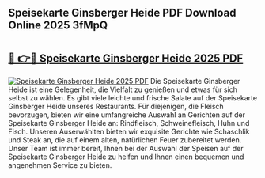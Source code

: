 ## Speisekarte Ginsberger Heide PDF Download Online 2025 3fMpQ

# <h2><a href="http://gccr17.nevu.top/?p=Speisekarte+Ginsberger+Heide">🔗 👉🔴 Speisekarte Ginsberger Heide 2025 PDF</a></h2>

[![Speisekarte Ginsberger Heide 2025 PDF](https://i.imgur.com/dBaPXMq.png)](http://gccr17.nevu.top/?p=Speisekarte+Ginsberger+Heide)
Die Speisekarte Ginsberger Heide ist eine Gelegenheit, die Vielfalt zu genießen und etwas für sich selbst zu wählen. Es gibt viele leichte und frische Salate auf der Speisekarte Ginsberger Heide unseres Restaurants. Für diejenigen, die Fleisch bevorzugen, bieten wir eine umfangreiche Auswahl an Gerichten auf der Speisekarte Ginsberger Heide an: Rindfleisch, Schweinefleisch, Huhn und Fisch. Unseren Auserwählten bieten wir exquisite Gerichte wie Schaschlik und Steak an, die auf einem alten, natürlichen Feuer zubereitet werden. Unser Team ist immer bereit, Ihnen bei der Auswahl der Speisen auf der Speisekarte Ginsberger Heide zu helfen und Ihnen einen bequemen und angenehmen Service zu bieten.
